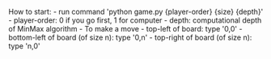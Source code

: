 How to start:
    - run command 'python game.py {player-order} {size} {depth}'
        - player-order: 0 if you go first, 1 for computer
        - depth: computational depth of MinMax algorithm
    - To make a move
        - top-left of board: type '0,0'
        - bottom-left of board (of size n): type '0,n'
        - top-right of board (of size n): type 'n,0'